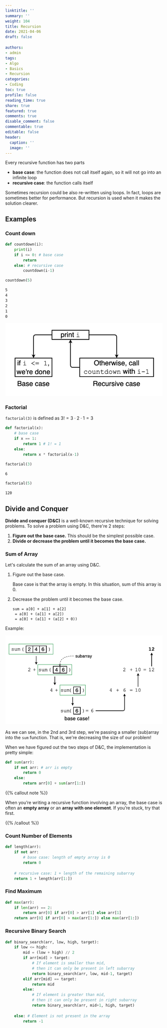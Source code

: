 ```yaml
---
linktitle: ''
summary: ''
weight: 104
title: Recursion
date: 2021-04-06
draft: false

authors:
- admin
tags:
- Algo
- Basics
- Recursion
categories:
- Coding
toc: true
profile: false
reading_time: true
share: true
featured: true
comments: true
disable_comment: false
commentable: true
editable: false
header:
  caption: ''
  image: ''
---
```


Every recursive function has two parts

- **base case**: the function does not call itself again, so it will not go into an infinite loop
- **recursive case**: the function calls itself

Sometimes recursion could be also re-written using loops. In fact, loops are sometimes   better for performance. But recursion is used when it makes the solution clearer.

## Examples

### Count down

```python
def countdown(i):
    print(i) 
    if i <= 0: # base case
        return
    else: # recursive case
        countdown(i-1)
```

```python
countdown(5)
```

```txt
5
4
3
2
1
0
```

![截屏2021-04-06 18.41.21](https://raw.githubusercontent.com/EckoTan0804/upic-repo/master/uPic/截屏2021-04-06%2018.41.21.png)

### Factorial

`factorial(3)` is defined as $3! = 3 \cdot 2 \cdot 1 = 3$

```python
def factorial(x):
    # base case
    if x == 1:
        return 1 # 1! = 1
    else:
        return x * factorial(x-1)
```

```python
factorial(3)
```

```txt
6
```

```python
factorial(5)
```

```txt
120
```

## Divide and Conquer 

**Divide and conquer (D&C)** is a well-known recursive technique for solving problems. To solve a problem using D&C, there're 2 steps:

1. **Figure out the base case.** This should be the simplest possible case.
2. **Divide or decrease the problem until it becomes the base case.**

### Sum of Array

Let's calculate the sum of an array using D&C. 

1. Figure out the  base case.

   Base case is that the array is empty. In this situation, sum of this array is 0.

2. Decrease the problem until it becomes the base case.

   ```
   sum = a[0] + a[1] + a[2]
   	= a[0] + (a[1] + a[2])
   	= a[0] + (a[1] + (a[2] + 0))
   ```

Example:

![截屏2021-04-06 23.36.21](https://raw.githubusercontent.com/EckoTan0804/upic-repo/master/uPic/截屏2021-04-06%2023.36.21.png)

As we can see, in the 2nd and 3rd step, we're passing a smaller (sub)array into the `sum` function. That is, we're decreasing the size of our problem!

When we have figured out the two steps of D&C, the implementation is pretty simple:

```python
def sum(arr):
    if not arr: # arr is empty
        return 0
    else:
        return arr[0] + sum(arr[1:])
```

{{% callout note %}} 

When you’re writing a recursive function involving an array, the base case is often an **empty array** or an **array with one element**. If you’re stuck, try that first.

{{% /callout %}}

### Count Number of Elements

```python
def length(arr):
    if not arr:
        # base case: length of empty array is 0
        return 0
    
    # recursive case: 1 + length of the remaining subarray
    return 1 + length(arr[1:])
```

### Find Maximum 

```python
def max(arr):
    if len(arr) == 2:
        return arr[0] if arr[0] > arr[1] else arr[1]
    return arr[0] if arr[0] > max(arr[1:]) else max(arr[1:])
```

### Recursive Binary Search

```python
def binary_search(arr, low, high, target):
    if low <= high:
        mid = (low + high) // 2
        if arr[mid] > target:
            # If element is smaller than mid, 
            # then it can only be present in left subarray
            return binary_search(arr, low, mid-1, target)
        elif arr[mid] == target:
            return mid
        else:
            # If element is greater than mid, 
            # then it can only be present in right subarray
            return binary_search(arr, mid+1, high, target)

    else: # Element is not present in the array
        return -1
```